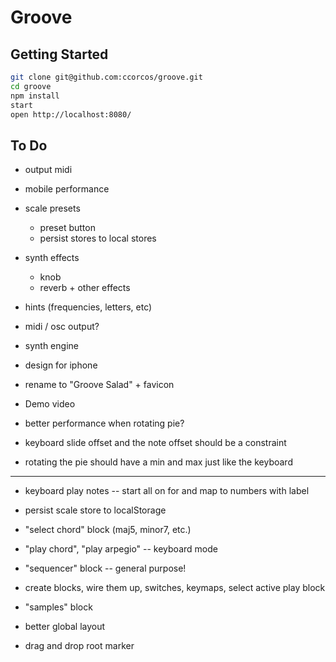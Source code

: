 # Groove

## Getting Started

```sh
git clone git@github.com:ccorcos/groove.git
cd groove
npm install
start
open http://localhost:8080/
```

## To Do

- output midi
- mobile performance


- scale presets
  - preset button
  - persist stores to local stores
- synth effects
  - knob
  - reverb + other effects


- hints (frequencies, letters, etc)
- midi / osc output?

- synth engine
- design for iphone
- rename to "Groove Salad" + favicon
- Demo video

- better performance when rotating pie?
- keyboard slide offset and the note offset should be a constraint
- rotating the pie should have a min and max just like the keyboard

---

- keyboard play notes -- start all on for and map to numbers with label
- persist scale store to localStorage
- "select chord" block (maj5, minor7, etc.)
- "play chord", "play arpegio" -- keyboard mode
- "sequencer" block -- general purpose!

- create blocks, wire them up, switches, keymaps, select active play block

- "samples" block
- better global layout
- drag and drop root marker
